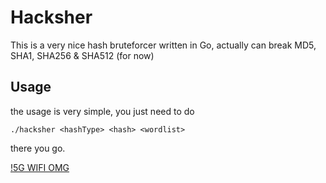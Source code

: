 # Hacksher
This is a very nice hash bruteforcer written in Go, actually can break MD5, SHA1, SHA256 &amp; SHA512 (for now)

## Usage
the usage is very simple, you just need to do
```
./hacksher <hashType> <hash> <wordlist>
```
there you go.

[!5G WIFI OMG](https://i.imgur.com/ymovtcz.png)
